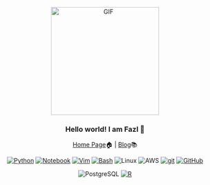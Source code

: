 <div align="center">
<img align="center" alt="GIF" height="250px" src="https://media.giphy.com/media/du3J3cXyzhj75IOgvA/giphy.gif" />

### Hello world! I am Fazl 👋

[Home Page](https://fbarez.github.io/)🏠  | [Blog](https://fbarez.github.io/year-archive/)📚

[![Python](https://img.shields.io/badge/-Python-fff?&logo=python)](https://github.com/fbarez?tab=repositories&q=&type=&language=python)
[![Notebook](https://img.shields.io/badge/-jupyternotebook-fff?&logo=notebook)](https://github.com/fbarez?tab=repositories&q=&type=&language=Notebook)
[![Vim](https://img.shields.io/badge/-vim-fff?&logo=vim)](https://github.com/fbarez?tab=repositories&q=&type=&language=Vim)
[![Bash](https://img.shields.io/badge/-Bash-fff?&logo=Bash)](https://github.com/fbarez?tab=repositories&q=&type=&language=Bash)
![Linux](https://img.shields.io/badge/-Linux-fff?&logo=linux&logoColor=000)
![AWS](https://img.shields.io/badge/-AWS-fff?&logo=Amazon-AWS&logoColor=232F3E)
[![git](https://img.shields.io/badge/-git-fff?&logo=git)](https://github.com/fbarez?tab=repositories&q=&type=&language=git)
[![GitHub](https://img.shields.io/badge/-GitHub-fff?&logo=Github)](https://github.com/fbarez?tab=repositories&q=&type=&language=GitHub)

![PostgreSQL](https://img.shields.io/badge/-PostgreSQL-fff?&logo=PostgreSQL&logoColor=336791)
[![R](https://img.shields.io/badge/-Rstudio-fff?&logo=Rstudio)](https://github.com/fbarez?tab=repositories&q=&type=&language=R)
<!--
**fbarez/fbarez** is a ✨ _special_ ✨ repository because its `README.md` (this file) appears on your GitHub profile.

Here are some ideas to get you started:

- 🔭 I’m currently working on ...
- 🌱 I’m currently learning ...
- 👯 I’m looking to collaborate on ...
- 🤔 I’m looking for help with ...
- 💬 Ask me about ...
- 📫 How to reach me: ...
- 😄 Pronouns: ...
- ⚡ Fun fact: ...
-->
